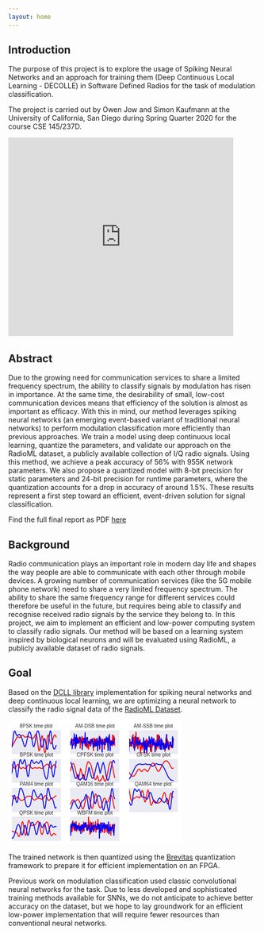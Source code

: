 ```yaml
---
layout: home 
---
```


## Introduction

The purpose of this project is to explore the usage of Spiking Neural Networks and
an approach for training them (Deep Continuous Local Learning - DECOLLE) in
Software Defined Radios for the task of modulation classification.

The project is carried out by Owen Jow and Simon Kaufmann at the University of California,
San Diego during Spring Quarter 2020 for the course CSE 145/237D.  

<iframe width="90%" height="400px" src="https://www.youtube.com/embed/ZPpojEGsSfE" frameborder="0" allow="accelerometer; autoplay; encrypted-media; gyroscope; picture-in-picture" allowfullscreen></iframe>

## Abstract

Due to the growing need for communication services to share a limited
frequency spectrum, the ability to classify signals by modulation has
risen in importance. At the same time, the desirability of small,
low-cost communication devices means that efficiency of the solution is
almost as important as efficacy. With this in mind, our method leverages
spiking neural networks (an emerging event-based variant of traditional
neural networks) to perform modulation classification more efficiently
than previous approaches. We train a model using deep continuous local
learning, quantize the parameters, and validate our approach on the
RadioML dataset, a publicly available collection of I/Q radio signals.
Using this method, we achieve a peak accuracy of 56% with 955K network
parameters. We also propose a quantized model with 8-bit precision for
static parameters and 24-bit precision for runtime parameters, where the
quantization accounts for a drop in accuracy of around 1.5%. These
results represent a first step toward an efficient, event-driven
solution for signal classification.

Find the full final report as PDF [here](/assets/other/lif_final_report.pdf)


## Background

Radio communication plays an important role in modern day life and
shapes the way people are able to communicate with each other through
mobile devices. A growing number of communication services (like the 5G
mobile phone network) need to share a very limited frequency spectrum.
The ability to share the same frequency range for different services
could therefore be useful in the future, but requires being able to
classify and recognise received radio signals by the service they belong
to. In this project, we aim to implement an efficient and low-power
computing system to classify radio signals. Our method will be based on
a learning system inspired by biological neurons and will be evaluated
using RadioML, a publicly available dataset of radio signals.

## Goal

Based on the [DCLL library](https://github.com/nmi-lab/dcll) implementation
for spiking neural networks and deep continuous local learning, we are optimizing
a neural network to classify the radio signal data of the [RadioML Dataset](https://www.deepsig.io/datasets).

![Modulations in RadioML dataset](/assets/img/dataset_time.png)

The trained network is then quantized using the [Brevitas](https://github.com/Xilinx/brevitas) quantization framework
to prepare it for efficient implementation on an FPGA.

Previous work on modulation classification used classic convolutional neural
networks for the task. Due to less developed and sophisticated training methods
available for SNNs, we do not anticipate to achieve better accuracy on the dataset,
but we hope to lay groundwork for an efficient low-power implementation that
will require fewer resources than conventional neural networks.
